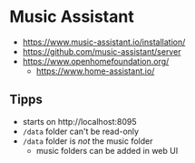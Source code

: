 # Music Assistant

* https://www.music-assistant.io/installation/
* https://github.com/music-assistant/server
* https://www.openhomefoundation.org/
  + https://www.home-assistant.io/

## Tipps

* starts on http://localhost:8095
* `/data` folder can't be read-only
* `/data` folder is _not_ the music folder
  + music folders can be added in web UI
